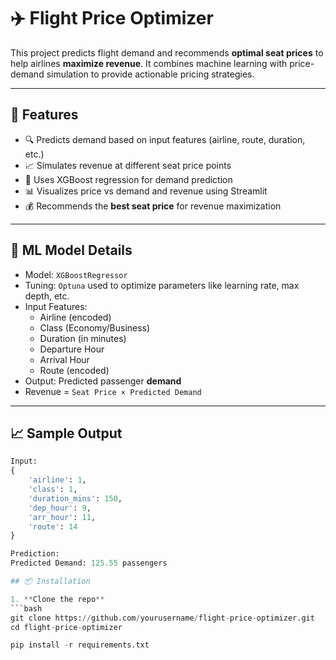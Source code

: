 # ✈️ Flight Price Optimizer

This project predicts flight demand and recommends **optimal seat prices** to help airlines **maximize revenue**. It combines machine learning with price-demand simulation to provide actionable pricing strategies.

---

## 🚀 Features

- 🔍 Predicts demand based on input features (airline, route, duration, etc.)
- 📈 Simulates revenue at different seat price points
- 🧠 Uses XGBoost regression for demand prediction
- 📊 Visualizes price vs demand and revenue using Streamlit
- 💰 Recommends the **best seat price** for revenue maximization

---
## 🧠 ML Model Details

- Model: `XGBoostRegressor`
- Tuning: `Optuna` used to optimize parameters like learning rate, max depth, etc.
- Input Features:
  - Airline (encoded)
  - Class (Economy/Business)
  - Duration (in minutes)
  - Departure Hour
  - Arrival Hour
  - Route (encoded)
- Output: Predicted passenger **demand**
- Revenue = `Seat Price × Predicted Demand`

---

## 📈 Sample Output

```python
Input:
{
    'airline': 1,
    'class': 1,
    'duration_mins': 150,
    'dep_hour': 9,
    'arr_hour': 11,
    'route': 14
}

Prediction:
Predicted Demand: 125.55 passengers

## 📦 Installation

1. **Clone the repo**
```bash
git clone https://github.com/yourusername/flight-price-optimizer.git
cd flight-price-optimizer

pip install -r requirements.txt
